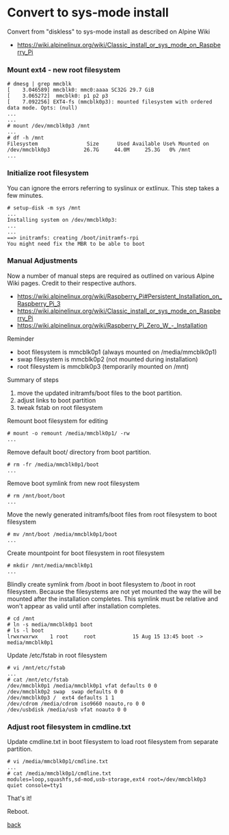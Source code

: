 # Convert to sys-mode install

Convert from "diskless" to sys-mode install as described on Alpine Wiki

* https://wiki.alpinelinux.org/wiki/Classic_install_or_sys_mode_on_Raspberry_Pi

### Mount ext4 - new root filesystem

```
# dmesg | grep mmcblk
[    3.046589] mmcblk0: mmc0:aaaa SC32G 29.7 GiB
[    3.065272]  mmcblk0: p1 p2 p3
[    7.092256] EXT4-fs (mmcblk0p3): mounted filesystem with ordered data mode. Opts: (null)
...
...
# mount /dev/mmcblk0p3 /mnt
...
# df -h /mnt
Filesystem                Size      Used Available Use% Mounted on
/dev/mmcblk0p3           26.7G     44.0M     25.3G   0% /mnt
...
```

### Initialize root filesystem

You can ignore the errors referring to syslinux or extlinux.  This step takes a few minutes.

```
# setup-disk -m sys /mnt
...
Installing system on /dev/mmcblk0p3:
...
...
==> initramfs: creating /boot/initramfs-rpi
You might need fix the MBR to be able to boot
```

### Manual Adjustments

Now a number of manual steps are required as outlined on various Alpine Wiki pages.  Credit to their respective authors.

* https://wiki.alpinelinux.org/wiki/Raspberry_Pi#Persistent_Installation_on_Raspberry_Pi_3
* https://wiki.alpinelinux.org/wiki/Classic_install_or_sys_mode_on_Raspberry_Pi
* https://wiki.alpinelinux.org/wiki/Raspberry_Pi_Zero_W_-_Installation
 
 Reminder
 * boot filesystem is mmcblk0p1 (always mounted on /media/mmcblk0p1)
 * swap filesystem is mmcblk0p2 (not mounted during installation)
 * root filesystem is mmcblk0p3 (temporarily mounted on /mnt)
 
Summary of steps
1. move the updated initramfs/boot files to the boot partition.
2. adjust links to boot partition
3. tweak fstab on root filesystem


Remount boot filesystem for editing
```
# mount -o remount /media/mmcblk0p1/ -rw
...
```

Remove default boot/ directory from boot partition.
```
# rm -fr /media/mmcblk0p1/boot
...
```

Remove boot symlink from new root filesystem
```
# rm /mnt/boot/boot
...
```

Move the newly generated initramfs/boot files from root filesystem to boot filesystem
```
# mv /mnt/boot /media/mmcblk0p1/boot
...
```

Create mountpoint for boot filesystem in root filesystem
```
# mkdir /mnt/media/mmcblk0p1
...
```

Blindly create symlink from /boot in boot filesystem to /boot in root filesystem.  Because the filesystems are not yet mounted the way the will be mounted after the installation completes.  This symlink must be relative and won't appear as valid until after installation completes.
```
# cd /mnt
# ln -s media/mmcblk0p1 boot
# ls -l boot
lrwxrwxrwx    1 root     root            15 Aug 15 13:45 boot -> media/mmcblk0p1
```

Update /etc/fstab in root filesystem
```
# vi /mnt/etc/fstab
...
# cat /mnt/etc/fstab
/dev/mmcblk0p1 /media/mmcblk0p1 vfat defaults 0 0
/dev/mmcblk0p2 swap  swap defaults 0 0
/dev/mmcblk0p3 /  ext4 defaults 1 1
/dev/cdrom /media/cdrom iso9660 noauto,ro 0 0
/dev/usbdisk /media/usb vfat noauto 0 0
```

### Adjust root filesystem in cmdline.txt

Update cmdline.txt in boot filesystem to load root filesystem from separate partition.

```
# vi /media/mmcblk0p1/cmdline.txt
...
# cat /media/mmcblk0p1/cmdline.txt
modules=loop,squashfs,sd-mod,usb-storage,ext4 root=/dev/mmcblk0p3 quiet console=tty1
```

That's it!

Reboot.



[back](https://github.com/lehmanjo/doc-alpine-linux-raspberry-pi-zero-w)
